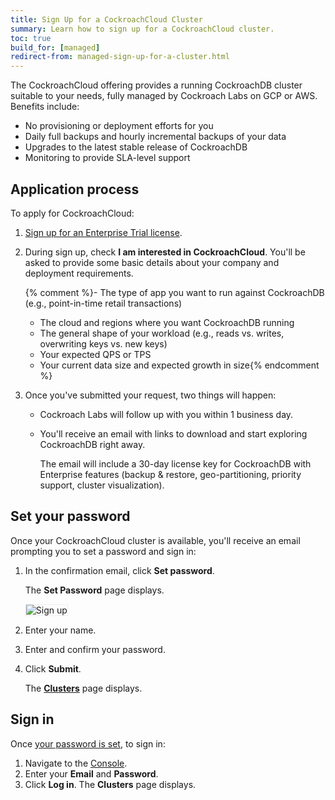 ```yaml
---
title: Sign Up for a CockroachCloud Cluster
summary: Learn how to sign up for a CockroachCloud cluster.
toc: true
build_for: [managed]
redirect-from: managed-sign-up-for-a-cluster.html
---
```


The CockroachCloud offering provides a running CockroachDB cluster suitable to your needs, fully managed by Cockroach Labs on GCP or AWS. Benefits include:

- No provisioning or deployment efforts for you
- Daily full backups and hourly incremental backups of your data
- Upgrades to the latest stable release of CockroachDB
- Monitoring to provide SLA-level support

## Application process

To apply for CockroachCloud:

1. [Sign up for an Enterprise Trial license](https://www.cockroachlabs.com/get-cockroachdb/).

2. During sign up, check **I am interested in CockroachCloud**. You'll be asked to provide some basic details about your company and deployment requirements.

    {% comment %}- The type of app you want to run against CockroachDB (e.g., point-in-time retail transactions)
    - The cloud and regions where you want CockroachDB running
    - The general shape of your workload (e.g., reads vs. writes, overwriting keys vs. new keys)
    - Your expected QPS or TPS
    - Your current data size and expected growth in size{% endcomment %}

3. Once you've submitted your request, two things will happen:
    - Cockroach Labs will follow up with you within 1 business day.
    - You'll receive an email with links to download and start exploring CockroachDB right away.

        The email will include a 30-day license key for CockroachDB with Enterprise features (backup & restore, geo-partitioning, priority support, cluster visualization).

## Set your password

Once your CockroachCloud cluster is available, you'll receive an email prompting you to set a password and sign in:

1. In the confirmation email, click **Set password**.

    The **Set Password** page displays.

    <img src="{{ 'images/v19.1/managed/sign-up.png' | relative_url }}" alt="Sign up" style="border:1px solid #eee;max-width:100%" />

2. Enter your name.
3. Enter and confirm your password.
4. Click **Submit**.

    The [**Clusters**](cockroachcloud-clusters-page.html) page displays.

## Sign in

Once [your password is set](#set-your-password), to sign in:

1. Navigate to the [Console](https://cockroachlabs.cloud/).
2. Enter your **Email** and **Password**.
3. Click **Log in**.
    The **Clusters** page displays.
